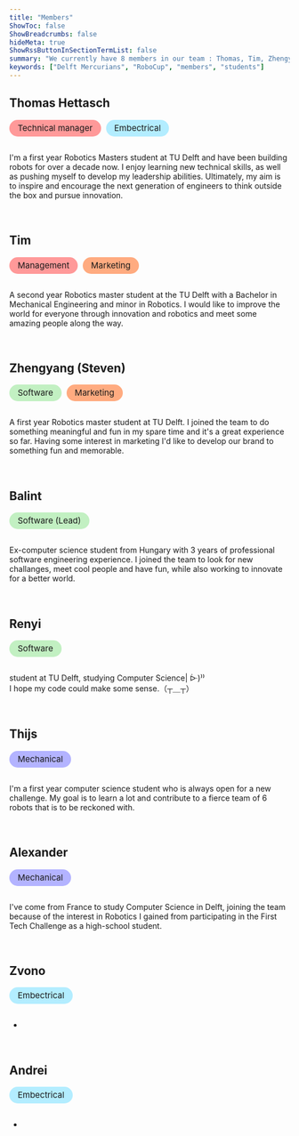 ```yaml
---
title: "Members"
ShowToc: false
ShowBreadcrumbs: false
hideMeta: true
ShowRssButtonInSectionTermList: false
summary: "We currently have 8 members in our team : Thomas, Tim, Zhengyang, Balint, Renyi, Thijs, Alexander and Zvono"
keywords: ["Delft Mercurians", "RoboCup", "members", "students"]
---
```


## Thomas Hettasch

<div class="chip management">Technical manager</div> <div class="chip embectrical">Embectrical</div>

I'm a first year Robotics Masters student at TU Delft and have been building robots for over a decade now. I enjoy learning new technical skills, as well as pushing myself to develop my leadership abilities. Ultimately, my aim is to inspire and encourage the next generation of engineers to think outside the box and pursue innovation.

<br>

## Tim

<div class="chip management">Management</div> <div class="chip marketing">Marketing</div>

A second year Robotics master student at the TU Delft with a Bachelor in Mechanical Engineering and minor in
Robotics. I would like to improve the world for everyone through innovation and robotics and meet some amazing
people along the way.

<br>

## Zhengyang (Steven)

<div class="chip software">Software</div> <div class="chip marketing">Marketing</div>

A first year Robotics master student at TU Delft. I joined the team to do something meaningful and fun in my spare 
time and it's a great experience so far. Having some interest in marketing I'd like to develop our brand to something 
fun and memorable.

<br>

## Balint

<div class="chip software">Software (Lead)</div>

Ex-computer science student from Hungary with 3 years of professional software engineering experience. I joined the team to look for new challanges, meet cool people and have fun, while also working to innovate for a better world.

<br>

## Renyi

<div class="chip software">Software</div>

student at TU Delft, studying Computer Science| ᐕ)⁾⁾  
I hope my code could make some sense.（┬＿┬）

<br>

## Thijs

<div class="chip hardware">Mechanical</div>

I'm a first year computer science student who is always open for a new challenge. My goal is to learn a lot 
and contribute to a fierce team of 6 robots that is to be reckoned with.

<br>

## Alexander

<div class="chip hardware">Mechanical</div>

I've come from France to study Computer Science in Delft, joining the team because of the interest in Robotics I 
gained from participating in the First Tech Challenge as a high-school student.

<br>

## Zvono

<div class="chip embectrical">Embectrical</div>

-

<br>

## Andrei

<div class="chip embectrical">Embectrical</div>

-

<br>

<style>
.chip {
  display: inline-block;
  padding: 0 15px;
  height: 30px;
  font-size: 15px;
  line-height: 30px;
  border-radius: 15px;
  margin: 0 5px 15px 0;
}

.management {
  background-color: #ff9999;
}
.dark .management {
  background-color: #580000;
}

.marketing {
  background-color: #ffab80;
}
.dark .marketing {
  background-color: #6e3000;
}
  
.software {
  background-color: #c2f0c2;
}
.dark .software {
  background-color: #145214;
}
  
.hardware {
  background-color: #b3b3ff;
}
.dark .hardware {
  background-color: #000080;
}

.embectrical {
  background-color: #b3edff;
}
.dark .embectrical {
  background-color: #006f80;
}
</style>
